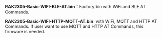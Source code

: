 **RAK2305-Basic-WIFI-BLE-AT.bin**：Factory bin with WiFi and BLE AT Commands.



**RAK2305-Basic-WIFI-HTTP-MQTT-AT.bin**: with WiFi, MQTT and HTTP AT Commands. If user want to use MQTT and HTTP AT Commands, this firmware is needed.